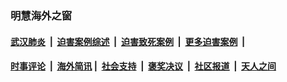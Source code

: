
### 明慧海外之窗

####  [武汉肺炎](indexes/365.md?t=06242300) &nbsp;|&nbsp;  [迫害案例综述](indexes/328.md?t=06242300) &nbsp;|&nbsp; [迫害致死案例](indexes/277.md?t=06242300)  &nbsp;|&nbsp; [更多迫害案例](indexes/81.md?t=06242300)  &nbsp;|&nbsp; 
####  [时事评论](indexes/19.md?t=06242300) &nbsp;|&nbsp; [海外简讯](indexes/245.md?t=06242300)&nbsp;|&nbsp;  [社会支持](indexes/140.md?t=06242300) &nbsp;|&nbsp; [褒奖决议](indexes/282.md?t=06242300) &nbsp;|&nbsp; [社区报道](indexes/91.md?t=06242300)  &nbsp;|&nbsp; [天人之间](indexes/78.md?t=06242300) 

